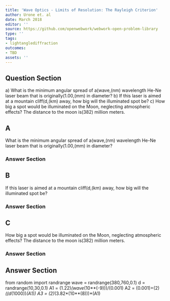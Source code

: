 ```yaml
---
title: 'Wave Optics - Limits of Resolution: The Rayleigh Criterion'
author: Urone et. al
date: March 2018
editor: ''
source: https://github.com/openwebwork/webwork-open-problem-library
type: ''
tags:
- lightanglediffraction
outcomes:
- TBD
assets: ''
---
```


## Question Section 

a) What is the minimum angular spread of a(wave,(nm) wavelength He-Ne laser beam that is originally(1.00,(mm) in diameter?
b) If this laser is aimed at a mountain cliff(d,(km) away, how big will the illuminated spot be? 
c) How big a spot would be illuminated on the Moon, neglecting atmospheric effects? The distance to the moon is(382) million meters.
## A
What is the minimum angular spread of a(wave,(nm) wavelength He-Ne laser beam that is originally(1.00,(mm) in diameter?
### Answer Section
## B
If this laser is aimed at a mountain cliff(d,(km) away, how big will the illuminated spot be? 
### Answer Section
## C
How big a spot would be illuminated on the Moon, neglecting atmospheric effects? The distance to the moon is(382) million meters.
### Answer Section


## Answer Section

from random import randrange
wave = randrange(380,760,0.1)
d = randrange(10,30,0.1)
A1 = (1.22)*(wave*(10**(-9)))/(0.001)
A2 = (0.001)+(2)*((d*(1000))*(A1))
A3 = (2)*(3.82*(10**(8)))*(A1)